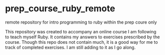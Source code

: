 # prep_course_ruby_remote
remote repository for intro programming to ruby within the prep coure only

This repository was created to accompany an online course I am following to teach myself Ruby.
It contains my answers to exercises prescribed by the course. Though this repo does not contain 
much, it is a good way for me to track of completed exercises. I am still adding to it as I go along. 
